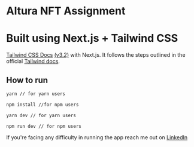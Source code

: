 # Altura NFT Assignment

# Built using Next.js + Tailwind CSS

[Tailwind CSS Docs](https://tailwindcss.com/) [(v3.2)](https://tailwindcss.com/blog/tailwindcss-v3-2) with Next.js. It follows the steps outlined in the official [Tailwind docs](https://tailwindcss.com/docs/guides/nextjs).

## How to run

```bash
yarn // for yarn users

npm install //for npm users
```

```bash
yarn dev // for yarn users

npm run dev // for npm users
```

If you're facing any difficulty in running the app reach me out on [LinkedIn](https://www.linkedin.com/in/arpitbhardwajreact)
